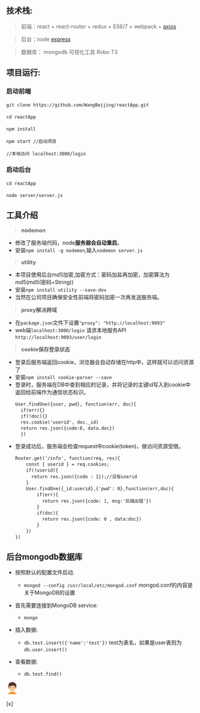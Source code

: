 ## 技术栈:

>  前端：react + react-router + redux + ES6/7 + webpack + [axios](https://www.npmjs.com/package/axios)

>  后台：node [express](http://www.expressjs.com.cn/)

>  数据库： mongodb 可视化工具 Robo T3

## 项目运行:

### 启动前端

```
git clone https://github.com/WangBeijing/reactApp.git

cd reactApp

npm install

npm start //启动项目

//本地访问 localhost:3000/login

```

### 启动后台
```
cd reactApp

node server/server.js
```

## 工具介绍

>  **nodemon**

- 修改了服务端代码，node**服务器会自动重启**。
- 安装`npm install -g nodemon`,输入`nodemon server.js`

>  **utility**

- 本项目使用后台md5加密,加密方式：密码加盐再加密，加密算法为md5(md5(密码+String))
- 安装`npm install utility --save-dev`
- 当然在公司项目确保安全性前端将密码加密一次再发送服务端。

> **proxy解决跨域**

- 在`package.json`文件下设置`"proxy": "http://localhost:9093"`
- web端`localhost:3000/login` 请求本地服务API `http://localhost:9093/user/login`

> **cookie保存登录状态**

- 登录后服务端返回cookie，浏览器会自动存储在http中，这样就可以访问资源了
- 安装`npm install cookie-parser --save`
- 登录时，服务端在DB中查到相应的记录，并将记录的主键id写入到cookie中返回给前端作为通信状态标识。
  ```
  User.findOne({user, pwd}, function(err, doc){
    if(err){}
    if(!doc){}
    res.cookie('userid', doc._id)
    return res.json({code:0, data.doc})
    })
  ```
- 登录成功后，服务端会检查request中cookie(token)，做访问资源受限。
  ```
  Router.get('/info', function(req, res){
      const { userid } = req.cookies;
      if(!userid){
        return res.json({code : 1});//没有userid
      }
      User.findOne({_id:userid},{'pwd': 0},function(err,doc){
          if(err){
            return res.json({code: 1, msg:'后端出错'})
          }
          if(doc){
            return res.json({code: 0 , data:doc})
          }
      })
  })
  ```




## 后台mongodb数据库

- 按照默认的配置文件启动.
  - `mongod --config /usr/local/etc/mongod.conf` mongod.conf的内容是关于MongoDB的设置

- 首先需要连接到MongoDB service:
  - `mongo`
- 插入数据:
  - `db.test.insert({'name':'test'})` test为表名，如果是user表则为`db.user.insert()`
- 查看数据:
  - `db.test.find()`

![](https://github.com/WangBeijing/reactApp/blob/master/src/component/img/boy.png)

[x]

